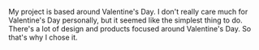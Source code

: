 My project is based around Valentine's Day. I don't really care much for Valentine's Day personally, but it seemed like the simplest thing to do. There's a lot of design and products focused around Valentine's Day. So that's why I chose it.
